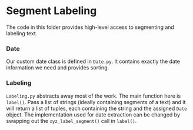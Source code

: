 # Segment Labeling

The code in this folder provides high-level access to segmenting and labeling text.

### Date

Our custom date class is defined in `Date.py`. It contains exactly the date information
we need and provides sorting.

### Labeling

`Labeling.py` abstracts away most of the work. The main function here is `label()`.
Pass a list of strings (ideally containing segments of a text) and it will return
a list of tuples, each containing the string and the assigned `Date` object. The 
implementation used for date extraction can be changed by swapping out the
`xyz_label_segment()` call in `label()`.
